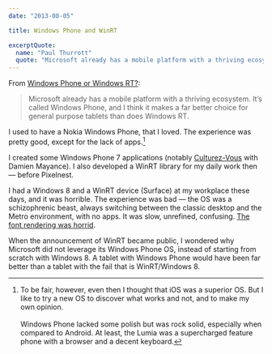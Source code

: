 ```yaml
---
date: "2013-08-05"

title: Windows Phone and WinRT

excerptQuote:
  name: "Paul Thurrott"
  quote: "Microsoft already has a mobile platform with a thriving ecosystem. It’s called Windows Phone, and I think it makes a far better choice for general purpose tablets than does Windows RT."
---
```


From [Windows Phone or Windows RT?](http://winsupersite.com/windows-phone/windows-phone-or-windows-rt):

> Microsoft already has a mobile platform with a thriving ecosystem. It’s called Windows Phone, and I think it makes a far better choice for general purpose tablets than does Windows RT.

I used to have a Nokia Windows Phone, that I loved. The experience was pretty good, except for the lack of apps.[^1]

I created some Windows Phone 7 applications (notably [Culturez-Vous][CV] with Damien Mayance). I also developed a WinRT library for my daily work then — before Pixelnest.

I had a Windows 8 and a WinRT device (Surface) at my workplace these days, and it was horrible. The experience was bad — the OS was a schizophrenic beast, always switching between the classic desktop and the Metro environment, with no apps. It was slow, unrefined, confusing. [The font rendering was horrid][image].

When the announcement of WinRT became public, I wondered why Microsoft did not leverage its Windows Phone OS, instead of starting from scratch with Windows 8. A tablet with Windows Phone would have been far better than a tablet with the fail that is WinRT/Windows 8.


[^1]: To be fair, however, even then I thought that iOS was a superior OS. But I like to try a new OS to discover what works and not, and to make my own opinion.<br><br>Windows Phone lacked some polish but was rock solid, especially when compared to Android. At least, the Lumia was a supercharged feature phone with a browser and a decent keyboard.

[CV]: http://dmayance.com/culturez-vous/
[image]: http://cl.ly/image/102N3O3C0k3z1c0g0u3g
